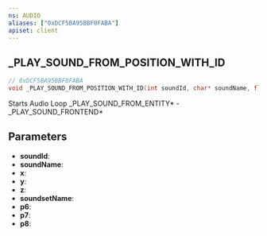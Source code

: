 ```yaml
---
ns: AUDIO
aliases: ["0xDCF5BA95BBF0FABA"]
apiset: client
---
```

## _PLAY_SOUND_FROM_POSITION_WITH_ID

```c
// 0xDCF5BA95BBF0FABA
void _PLAY_SOUND_FROM_POSITION_WITH_ID(int soundId, char* soundName, float x, float y, float z, char* soundsetName, BOOL p6, int p7, BOOL p8);
```

Starts Audio Loop
_PLAY_SOUND_FROM_ENTITY* - _PLAY_SOUND_FRONTEND*

## Parameters
* **soundId**:
* **soundName**:
* **x**:
* **y**:
* **z**:
* **soundsetName**:
* **p6**:
* **p7**:
* **p8**: